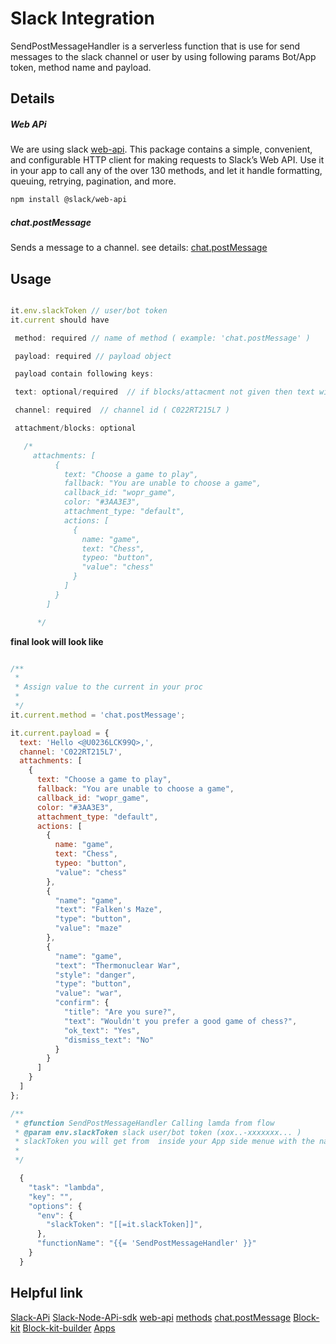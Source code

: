 # Slack Integration

SendPostMessageHandler is a serverless function that is use for send messages to the slack channel or user by using following params Bot/App token, method name and payload.

## Details

##### Web APi

We are using slack [web-api](https://slack.dev/node-slack-sdk/web-api). This package contains a simple, convenient, and configurable HTTP client for making requests to Slack’s Web API. Use it in your app to call any of the over 130 methods, and let it handle formatting, queuing, retrying, pagination, and more.

```bash
npm install @slack/web-api
```

##### chat.postMessage

Sends a message to a channel.
see details: [chat.postMessage](https://api.slack.com/methods/chat.postMessage)

## Usage

```javascript

it.env.slackToken // user/bot token
it.current should have

 method: required // name of method ( example: 'chat.postMessage' )

 payload: required // payload object

 payload contain following keys:

 text: optional/required  // if blocks/attacment not given then text will be required ( Hello <@U0236LCK99Q> )

 channel: required  // channel id ( C022RT215L7 )

 attachment/blocks: optional

   /*
     attachments: [
          {
            text: "Choose a game to play",
            fallback: "You are unable to choose a game",
            callback_id: "wopr_game",
            color: "#3AA3E3",
            attachment_type: "default",
            actions: [
              {
                name: "game",
                text: "Chess",
                typeo: "button",
                "value": "chess"
              }
            ]
          }
        ]

      */

```

**final look will look like**

```javascript

/**
 *
 * Assign value to the current in your proc
 *
 */
it.current.method = 'chat.postMessage';

it.current.payload = {
  text: 'Hello <@U0236LCK99Q>,',
  channel: 'C022RT215L7',
  attachments: [
    {
      text: "Choose a game to play",
      fallback: "You are unable to choose a game",
      callback_id: "wopr_game",
      color: "#3AA3E3",
      attachment_type: "default",
      actions: [
        {
          name: "game",
          text: "Chess",
          typeo: "button",
          "value": "chess"
        },
        {
          "name": "game",
          "text": "Falken's Maze",
          "type": "button",
          "value": "maze"
        },
        {
          "name": "game",
          "text": "Thermonuclear War",
          "style": "danger",
          "type": "button",
          "value": "war",
          "confirm": {
            "title": "Are you sure?",
            "text": "Wouldn't you prefer a good game of chess?",
            "ok_text": "Yes",
            "dismiss_text": "No"
          }
        }
      ]
    }
  ]
};

/**
 * @function SendPostMessageHandler Calling lamda from flow
 * @param env.slackToken slack user/bot token (xox..-xxxxxxx... ) 
 * slackToken you will get from  inside your App side menue with the name of OAuth & Permissions
 *
 */

  {
    "task": "lambda",
    "key": "",
    "options": {
      "env": {
        "slackToken": "[[=it.slackToken]]",
      },
      "functionName": "{{= 'SendPostMessageHandler' }}"
    }
  }

```

## Helpful link

[Slack-APi](https://api.slack.com/)
[Slack-Node-APi-sdk](https://slack.dev/node-slack-sdk)
[web-api](https://slack.dev/node-slack-sdk/web-api)
[methods](https://api.slack.com/methods/)
[chat.postMessage](https://api.slack.com/methods/chat.postMessage)
[Block-kit](https://api.slack.com/block-kit)
[Block-kit-builder](https://app.slack.com/block-kit-builder)
[Apps](https://api.slack.com/apps/)
